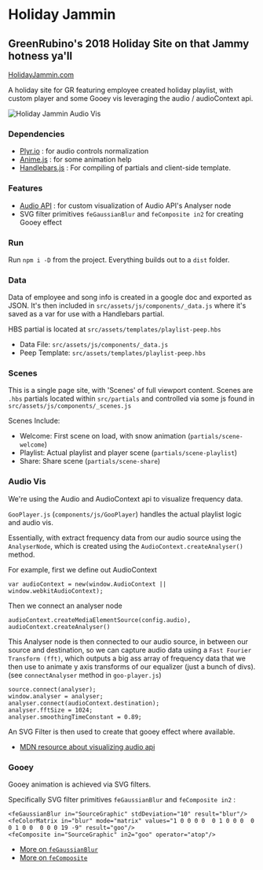 # Holiday Jammin

## GreenRubino's 2018 Holiday Site on that Jammy hotness ya'll

[HolidayJammin.com](https://www.holidayjammin.com)

A holiday site for GR featuring employee created holiday playlist, with custom player and some Gooey vis leveraging the audio / audioContext api.

![Holiday Jammin Audio Vis](https://cdn.dribbble.com/users/286354/screenshots/6215563/holiday-jam-records-interaction-3-dribbble.gif)

### Dependencies
- [Plyr.io](https://github.com/sampotts/plyr) : for audio controls normalization
- [Anime.js](http://animejs.com/) : for some animation help
- [Handlebars.js](http://animejs.com/) : For compiling of partials and client-side template.

### Features
- [Audio API](https://developer.mozilla.org/en-US/docs/Web/API/Web_Audio_API) : for custom visualization of Audio API's Analyser node
- SVG filter primitives `feGaussianBlur` and `feComposite in2` for creating Gooey effect

### Run

Run `npm i -D` from the project. Everything builds out to a `dist` folder.


### Data

Data of employee and song info is created in a google doc and exported as JSON.
It's then included in `src/assets/js/components/_data.js` where it's saved as a var for use with a Handlebars partial.

HBS partial is located at `src/assets/templates/playlist-peep.hbs`

- Data File: `src/assets/js/components/_data.js`
- Peep Template: `src/assets/templates/playlist-peep.hbs`


### Scenes

This is a single page site, with 'Scenes' of full viewport content.
Scenes are `.hbs` partials located within `src/partials` and controlled via some
js found in `src/assets/js/components/_scenes.js`

Scenes Include:

- Welcome: First scene on load, with snow animation (`partials/scene-welcome`)
- Playlist: Actual playlist and player scene (`partials/scene-playlist`)
- Share: Share scene (`partials/scene-share`)


### Audio Vis

We're using the Audio and AudioContext api to visualize frequency data.

`GooPlayer.js` (`components/js/GooPlayer`) handles the actual playlist logic and audio vis.

Essentially, with extract frequency data from our audio source using the `AnalyserNode`, which is created using the `AudioContext.createAnalyser()` method.

For example, first we define out AudioContext

```
var audioContext = new(window.AudioContext || window.webkitAudioContext);
```

Then we connect an analyser node

```
audioContext.createMediaElementSource(config.audio),
audioContext.createAnalyser()
```

This Analyser node is then connected to our audio source, in between our source and destination, so we can
capture audio data using a `Fast Fourier Transform (fft)`, which outputs a big ass array of frequency data that we then use to animate y axis transforms of our equalizer (just a bunch of divs).
(see `connectAnalyser` method in `goo-player.js`)

```
source.connect(analyser);
window.analyser = analyser;
analyser.connect(audioContext.destination);
analyser.fftSize = 1024;
analyser.smoothingTimeConstant = 0.89;
```

An SVG Filter is then used to create that gooey effect where available.

- [MDN resource about visualizing audio api](https://developer.mozilla.org/en-US/docs/Web/API/Web_Audio_API/Visualizations_with_Web_Audio_API)


### Gooey

Gooey animation is achieved via SVG filters.

Specifically SVG filter primitives `feGaussianBlur` and `feComposite in2` :
```
<feGaussianBlur in="SourceGraphic" stdDeviation="10" result="blur"/>
<feColorMatrix in="blur" mode="matrix" values="1 0 0 0 0  0 1 0 0 0  0 0 1 0 0  0 0 0 19 -9" result="goo"/>
<feComposite in="SourceGraphic" in2="goo" operator="atop"/>
```

- [More on `feGaussianBlur`](https://developer.mozilla.org/en-US/docs/Web/SVG/Element/feGaussianBlur)
- [More on `feComposite`](https://developer.mozilla.org/en-US/docs/Web/SVG/Element/feComposite)
